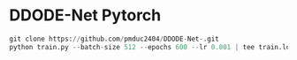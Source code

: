 # DDODE-Net Pytorch

```Python
git clone https://github.com/pmduc2404/DDODE-Net-.git
python train.py --batch-size 512 --epochs 600 --lr 0.001 | tee train.log
```
